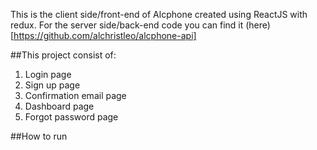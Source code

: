 This is the client side/front-end of Alcphone created using ReactJS with redux. For the server side/back-end code you can find it (here)[https://github.com/alchristleo/alcphone-api]

##This project consist of:
1. Login page
2. Sign up page
3. Confirmation email page
4. Dashboard page
5. Forgot password page

##How to run
